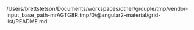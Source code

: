 /Users/brettstetson/Documents/workspaces/other/grouple/tmp/vendor-input_base_path-mrAGTG8R.tmp/0/@angular2-material/grid-list/README.md